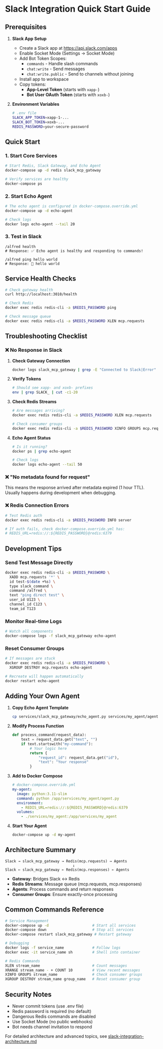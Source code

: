 # Slack Integration Quick Start Guide

## Prerequisites

1. **Slack App Setup**
   - Create a Slack app at https://api.slack.com/apps
   - Enable Socket Mode (Settings → Socket Mode)
   - Add Bot Token Scopes:
     - `commands` - Handle slash commands
     - `chat:write` - Send messages
     - `chat:write.public` - Send to channels without joining
   - Install app to workspace
   - Copy tokens:
     - **App-Level Token** (starts with `xapp-`)
     - **Bot User OAuth Token** (starts with `xoxb-`)

2. **Environment Variables**
   ```bash
   # .env file
   SLACK_APP_TOKEN=xapp-1-...
   SLACK_BOT_TOKEN=xoxb-...
   REDIS_PASSWORD=your-secure-password
   ```

## Quick Start

### 1. Start Core Services
```bash
# Start Redis, Slack Gateway, and Echo Agent
docker-compose up -d redis slack_mcp_gateway

# Verify services are healthy
docker-compose ps
```

### 2. Start Echo Agent
```bash
# The echo agent is configured in docker-compose.override.yml
docker-compose up -d echo-agent

# Check logs
docker logs echo-agent --tail 20
```

### 3. Test in Slack
```
/alfred health
# Response: ✅ Echo agent is healthy and responding to commands!

/alfred ping hello world
# Response: 🏓 hello world
```

## Service Health Checks

```bash
# Check gateway health
curl http://localhost:3010/health

# Check Redis
docker exec redis redis-cli -a $REDIS_PASSWORD ping

# Check message queue
docker exec redis redis-cli -a $REDIS_PASSWORD XLEN mcp.requests
```

## Troubleshooting Checklist

### ❌ No Response in Slack

1. **Check Gateway Connection**
   ```bash
   docker logs slack_mcp_gateway | grep -E "Connected to Slack|Error"
   ```

2. **Verify Tokens**
   ```bash
   # Should see xapp- and xoxb- prefixes
   env | grep SLACK_ | cut -c1-20
   ```

3. **Check Redis Streams**
   ```bash
   # Are messages arriving?
   docker exec redis redis-cli -a $REDIS_PASSWORD XLEN mcp.requests

   # Check consumer groups
   docker exec redis redis-cli -a $REDIS_PASSWORD XINFO GROUPS mcp.requests
   ```

4. **Echo Agent Status**
   ```bash
   # Is it running?
   docker ps | grep echo-agent

   # Check logs
   docker logs echo-agent --tail 50
   ```

### ❌ "No metadata found for request"

This means the response arrived after metadata expired (1 hour TTL). Usually happens during development when debugging.

### ❌ Redis Connection Errors

```bash
# Test Redis auth
docker exec redis redis-cli -a $REDIS_PASSWORD INFO server

# If auth fails, check docker-compose.override.yml has:
# REDIS_URL=redis://:${REDIS_PASSWORD}@redis:6379
```

## Development Tips

### Send Test Message Directly
```bash
docker exec redis redis-cli -a $REDIS_PASSWORD \
  XADD mcp.requests '*' \
  id test-$(date +%s) \
  type slack_command \
  command /alfred \
  text "ping direct test" \
  user_id U123 \
  channel_id C123 \
  team_id T123
```

### Monitor Real-time Logs
```bash
# Watch all components
docker-compose logs -f slack_mcp_gateway echo-agent
```

### Reset Consumer Groups
```bash
# If messages are stuck
docker exec redis redis-cli -a $REDIS_PASSWORD \
  XGROUP DESTROY mcp.requests echo-agent

# Recreate will happen automatically
docker restart echo-agent
```

## Adding Your Own Agent

1. **Copy Echo Agent Template**
   ```bash
   cp services/slack_mcp_gateway/echo_agent.py services/my_agent/agent.py
   ```

2. **Modify Process Function**
   ```python
   def process_command(request_data):
       text = request_data.get("text", "")
       if text.startswith("my-command"):
           # Your logic here
           return {
               "request_id": request_data.get("id"),
               "text": "Your response"
           }
   ```

3. **Add to Docker Compose**
   ```yaml
   # docker-compose.override.yml
   my-agent:
     image: python:3.11-slim
     command: python /app/services/my_agent/agent.py
     environment:
       - REDIS_URL=redis://:${REDIS_PASSWORD}@redis:6379
     volumes:
       - ./services/my_agent:/app/services/my_agent
   ```

4. **Start Your Agent**
   ```bash
   docker-compose up -d my-agent
   ```

## Architecture Summary

```
Slack → slack_mcp_gateway → Redis(mcp.requests) → Agents
                               ↓
Slack ← slack_mcp_gateway ← Redis(mcp.responses) ← Agents
```

- **Gateway**: Bridges Slack ↔ Redis
- **Redis Streams**: Message queue (mcp.requests, mcp.responses)
- **Agents**: Process commands and return responses
- **Consumer Groups**: Ensure exactly-once processing

## Common Commands Reference

```bash
# Service Management
docker-compose up -d                    # Start all services
docker-compose down                     # Stop all services
docker-compose restart slack_mcp_gateway # Restart gateway

# Debugging
docker logs -f service_name             # Follow logs
docker exec -it service_name sh         # Shell into container

# Redis Commands
XLEN stream_name                        # Count messages
XRANGE stream_name - + COUNT 10         # View recent messages
XINFO GROUPS stream_name                # Check consumer groups
XGROUP DESTROY stream_name group_name   # Reset consumer group
```

## Security Notes

- Never commit tokens (use .env file)
- Redis password is required (no default)
- Dangerous Redis commands are disabled
- Use Socket Mode (no public webhooks)
- Bot needs channel invitation to respond

For detailed architecture and advanced topics, see [slack-integration-architecture.md](./slack-integration-architecture.md)
